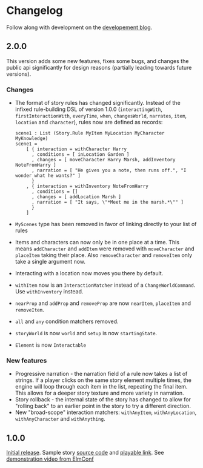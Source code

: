 # Changelog

Follow along with development on the [developement blog](http://blog.elmnarrativeengine.com/).

## 2.0.0

This version adds some new features, fixes some bugs, and changes the public api significantly for design reasons (partially leading towards future versions).

### Changes

- The format of story rules has changed significantly.  Instead of the infixed rule-building DSL of version 1.0.0 (`interactingWith`, `firstInteractionWith`, `everyTime`, `when`, `changesWorld`, `narrates`, `item`, `location` and `character`), rules now are defined as records:

      scene1 : List (Story.Rule MyItem MyLocation MyCharacter MyKnowledge)
      scene1 =
          [ { interaction = withCharacter Harry
            , conditions = [ inLocation Garden ]
            , changes = [ moveCharacter Harry Marsh, addInventory NoteFromHarry ]
            , narration = [ "He gives you a note, then runs off.", "I wonder what he wants?" ]
            }
          , { interaction = withInventory NoteFromHarry
            , conditions = []
            , changes = [ addLocation Marsh ]
            , narration = [ "It says, \"*Meet me in the marsh.*\"" ]
            }
          ]


- `MyScenes` type has been removed in favor of linking directly to your list of rules
- Items and characters can now only be in one place at a time.  This means `addCharacter` and `addItem` were removed with `moveCharacter` and `placeItem` taking their place.  Also `removeCharacter` and `removeItem` only take a single argument now.
- Interacting with a location now moves you there by default.
- `withItem` now is an `InteractionMatcher` instead of a `ChangeWorldCommand`.  Use `withInventory` instead.
- `nearProp` and `addProp` and `removeProp` are now `nearItem`, `placeItem` and `removeItem`.
- `all` and `any` condition matchers removed.
- `storyWorld` is now `world` and `setup` is now `startingState`.
- `Element` is now `Interactable`

### New features

- Progressive narration - the narration field of a rule now takes a list of strings.  If a player clicks on the same story element multiple times, the engine will loop through each item in the list, repeating the final item.  This allows for a deeper story texture and more variety in narration.
- Story rollback - the internal state of the story has changed to allow for "rolling back" to an earlier point in the story to try a different direction.
- New "broad-scope" interaction matchers: `withAnyItem`, `withAnyLocation`, `withAnyCharacter` and `withAnything`.

## 1.0.0

[Initial release](http://package.elm-lang.org/packages/jschomay/elm-narrative-engine/1.0.0).  Sample story [source code](https://github.com/jschomay/elm-interactive-story-starter/tree/a481a0d8a2662fe1b08a2cffff0334c9c1b74dec/src) and [playable link](http://blog.elmnarrativeengine.com/sample-stories/curse-of-the-tech-demo/).  See [demonstration video from ElmConf](http://youtube.com/watch?v=t8RSxzpw1Yw)
